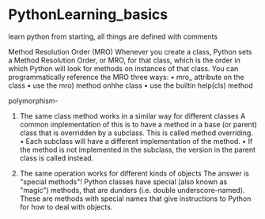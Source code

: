 # PythonLearning_basics
learn python from starting, all things are defined with comments


Method Resolution Order (MRO)
Whenever you create a class, Python sets a Method Resolution Order, or MRO, for that class, which is the order in which Python will look for methods on instances of that class.
You can programmatically reference the MRO three ways:
• mro_ attribute on the class
• use the mro) method onhhe class
• use the builtin help(cls) method


polymorphism-
1. The same class method works in a similar way for different classes
A common implementation of this is to have a method in a base (or parent) class that is overridden by a subclass. This is called method overriding.
• Each subclass will have a different implementation of the method.
• If the method is not implemented in the subclass, the version in the parent class is called instead.


2.  The same operation works for different kinds of objects
The answer is "special methods"!
Python classes have special (also known as "magic") methods, that are dunders (i.e. double underscore-named).
These are methods with special names that give instructions to Python for how to deal with objects.
